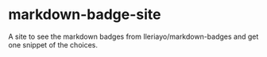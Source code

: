 # markdown-badge-site
A site to see the markdown badges from Ileriayo/markdown-badges and get one snippet of the choices.
